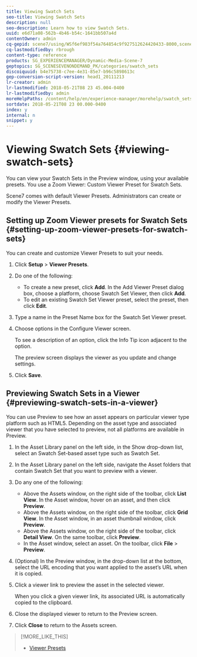 ```yaml
---
title: Viewing Swatch Sets
seo-title: Viewing Swatch Sets
description: null
seo-description: Learn how to view Swatch Sets.
uuid: e6d71a08-562b-4b46-b54c-1641bb507a4d
contentOwner: admin
cq-gepid: scene7/using/WSf6ef983f54a764854c9f927512624420433-8000,scene7/using/WSf6ef983f54a764854c9f927512624420433-7fff,scene7/using/WSf6ef983f54a764854c9f927512624420433-7ffe
cq-lastmodifiedby: rbrough
content-type: reference
products: SG_EXPERIENCEMANAGER/Dynamic-Media-Scene-7
geptopics: SG_SCENESEVENONDEMAND_PK/categories/swatch_sets
discoiquuid: b4e75738-c7ee-4e31-85e7-b96c5898613c
gep-conversion-script-version: head1_20111213
lr-creator: admin
lr-lastmodified: 2018-05-21T08 23 45.004-0400
lr-lastmodifiedby: admin
moreHelpPaths: /content/help/en/experience-manager/morehelp/swatch_sets;/content/help/en/experience-manager/morehelp/swatch_sets
sortdate: 2018-05-21T08 23 00.000-0400
index: y
internal: n
snippet: y
---
```


# Viewing Swatch Sets {#viewing-swatch-sets}

You can view your Swatch Sets in the Preview window, using your available presets. You use a Zoom Viewer: Custom Viewer Preset for Swatch Sets.

Scene7 comes with default Viewer Presets. Administrators can create or modify the Viewer Presets.

## Setting up Zoom Viewer presets for Swatch Sets {#setting-up-zoom-viewer-presets-for-swatch-sets}

You can create and customize Viewer Presets to suit your needs.

1. Click **Setup** &gt; **Viewer Presets**.
1. Do one of the following:

    * To create a new preset, click **Add**. In the Add Viewer Preset dialog box, choose a platform, choose Swatch Set Viewer, then click **Add**.
    * To edit an existing Swatch Set Viewer preset, select the preset, then click **Edit**.

1. Type a name in the Preset Name box for the Swatch Set Viewer preset.
1. Choose options in the Configure Viewer screen.

   To see a description of an option, click the Info Tip icon adjacent to the option.

   The preview screen displays the viewer as you update and change settings.

1. Click **Save**.

## Previewing Swatch Sets in a Viewer {#previewing-swatch-sets-in-a-viewer}

You can use Preview to see how an asset appears on particular viewer type platform such as HTML5. Depending on the asset type and associated viewer that you have selected to preview, not all platforms are available in Preview.

1. In the Asset Library panel on the left side, in the Show drop-down list, select an Swatch Set-based asset type such as Swatch Set.
1. In the Asset Library panel on the left side, navigate the Asset folders that contain Swatch Set that you want to preview with a viewer.
1. Do any one of the following:

    * Above the Assets window, on the right side of the toolbar, click **List View**. In the Asset window, hover on an asset, and then click **Preview**.
    * Above the Assets window, on the right side of the toolbar, click **Grid View**. In the Asset window, in an asset thumbnail window, click **Preview**.
    * Above the Assets window, on the right side of the toolbar, click **Detail View**. On the same toolbar, click **Preview**.
    * In the Asset window, select an asset. On the toolbar, click **File** &gt; **Preview**.

1. (Optional) In the Preview window, in the drop-down list at the bottom, select the URL encoding that you want applied to the asset’s URL when it is copied.
1. Click a viewer link to preview the asset in the selected viewer.

   When you click a given viewer link, its associated URL is automatically copied to the clipboard.

1. Close the displayed viewer to return to the Preview screen.
1. Click **Close** to return to the Assets screen.

>[!MORE_LIKE_THIS]
>
>* [Viewer Presets](application-setup.md#viewer_presets)
